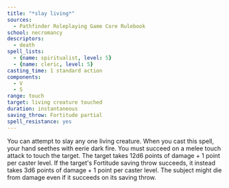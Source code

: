 ```yaml
---
title: "*slay living*"
sources:
  - Pathfinder Roleplaying Game Core Rulebook
school: necromancy
descriptors:
  - death
spell_lists:
  - {name: spiritualist, level: 5}
  - {name: cleric, level: 5}
casting_time: 1 standard action
components:
  - V
  - S
range: touch
target: living creature touched
duration: instantaneous
saving_throw: Fortitude partial
spell_resistance: yes
---
```


You can attempt to slay any one living creature. When you cast this spell, your hand seethes with eerie dark fire. You must succeed on a melee touch attack to touch the target. The target takes 12d6 points of damage + 1 point per caster level. If the target's Fortitude saving throw succeeds, it instead takes 3d6 points of damage + 1 point per caster level. The subject might die from damage even if it succeeds on its saving throw.

